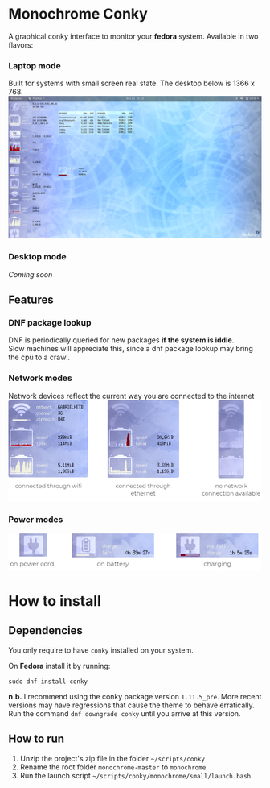 # Monochrome Conky
A graphical conky interface to monitor your **fedora** system.  Available in two flavors:

### Laptop mode
Built for systems with small screen real state.  The desktop below is 1366 x 768.
![laptop](images/small-v04.png)

### Desktop mode
*Coming soon*

## Features
### DNF package lookup
DNF is periodically queried for new packages **if the system is iddle**.  
Slow machines will appreciate this, since a dnf package lookup may bring the cpu to a crawl.
### Network modes
Network devices reflect the current way you are connected to the internet
![network](images/network-modes.png)
### Power modes
![power](images/power-modes.png)

# How to install
## Dependencies
You only require to have `conky` installed on your system.

On **Fedora** install it by running:

```
sudo dnf install conky
```

**n.b.** I recommend using the conky package version `1.11.5_pre`.
More recent versions may have regressions that cause the theme to behave erratically.  Run the command `dnf downgrade conky` until you arrive at this version.

## How to run
1. Unzip the project's zip file in the folder `~/scripts/conky`
1. Rename the root folder `monochrome-master` to `monochrome`
1. Run the launch script `~/scripts/conky/monochrome/small/launch.bash`